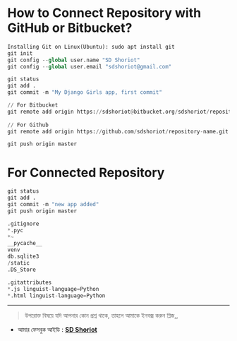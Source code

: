 # How to Connect Repository with GitHub or Bitbucket?

```python
Installing Git on Linux(Ubuntu): sudo apt install git
git init
git config --global user.name "SD Shoriot"
git config --global user.email "sdshoriot@gmail.com"

git status
git add .
git commit -m "My Django Girls app, first commit"

// For Bitbucket
git remote add origin https://sdshoriot@bitbucket.org/sdshoriot/repository-name.git
 
// For Github
git remote add origin https://github.com/sdshoriot/repository-name.git

git push origin master
```

# For Connected Repository

```python
git status
git add .
git commit -m "new app added"
git push origin master
```

```python
.gitignore
*.pyc
*~
__pycache__
venv
db.sqlite3
/static
.DS_Store
```

```python
.gitattributes
*.js linguist-language=Python
*.html linguist-language=Python
```
---

> উপরোক্ত বিষয়ে যদি আপনার কোন প্রশ্ন থাকে, তাহলে আমাকে ইনবক্স করুন প্লিজ,,

* আমার ফেসবুক আইডি :  **[SD Shoriot](https://www.facebook.com/shoriot)**